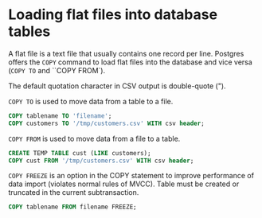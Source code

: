 # Loading flat files into database tables

A flat file is a text file that usually contains one record per line.
Postgres offers the ``COPY`` command to load flat files into the
database and vice versa (``COPY TO`` and ``COPY FROM`).

The default quotation character in CSV output is double-quote (").

``COPY TO`` is used to move data from a table to a file.

```sql
COPY tablename TO 'filename';
COPY customers TO '/tmp/customers.csv' WITH csv header;
```

``COPY FROM`` is used to move data from a file to a table.

```sql
CREATE TEMP TABLE cust (LIKE customers);
COPY cust FROM '/tmp/customers.csv' WITH csv header;
```

``COPY FREEZE`` is an option in the COPY statement to improve
performance of data import (violates normal rules of MVCC).
Table must be created or truncated in the current subtransaction.

```sql
COPY tablename FROM filename FREEZE;
```
